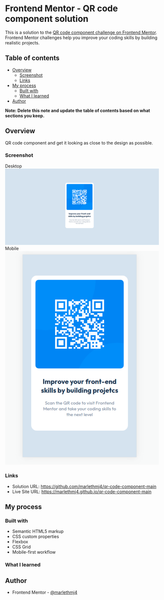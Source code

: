 # Frontend Mentor - QR code component solution

This is a solution to the [QR code component challenge on Frontend Mentor](https://www.frontendmentor.io/challenges/qr-code-component-iux_sIO_H). Frontend Mentor challenges help you improve your coding skills by building realistic projects. 

## Table of contents

- [Overview](#overview)
  - [Screenshot](#screenshot)
  - [Links](#links)
- [My process](#my-process)
  - [Built with](#built-with)
  - [What I learned](#what-i-learned)
- [Author](#author)

**Note: Delete this note and update the table of contents based on what sections you keep.**

## Overview
QR code component and get it looking as close to the design as possible.
### Screenshot
Desktop
![desktop](./design/screen_1.png)
Mobile
![mobile](./design/screen_2.png)

### Links

- Solution URL: https://github.com/marlethmj4/qr-code-component-main
- Live Site URL: https://marlethmj4.github.io/qr-code-component-main

## My process

### Built with

- Semantic HTML5 markup
- CSS custom properties
- Flexbox
- CSS Grid
- Mobile-first workflow

### What I learned


## Author
- Frontend Mentor - [@marlethmj4](https://www.frontendmentor.io/profile/marlethmj4)
